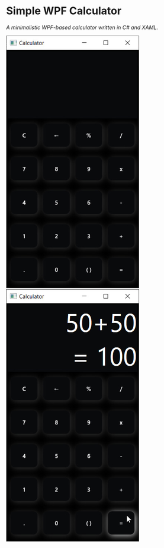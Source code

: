 # Simple WPF Calculator

*A minimalistic WPF-based calculator written in C# and XAML.*

![Screenshot](docs/screenshot.jpg)
![ScreenshotHover](docs/screenshotHover.jpg)

